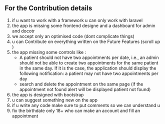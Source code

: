 ## For the Contribution details
1. if u want to work with a framework u can only work with laravel
2. the app is missing some frontend designe and a dashboard for admin and docotr 
3. we accept only an optimised code (dont complicate things)
4. u can Contribute on everything written on the Future Features (scroll up )
5. the app missing some controls like :
    -   A patient should not have two appointments per date, i.e., an admin should not be able to 
           create two appointments for the same patient in the same day. If it is the case, the 
             application should display the following notification: a patient may not have two 
               appointments per day
    - search and delete the appointment on the same page (if the appointment not found alert will be displayed patient not found)
6. the app is designed with bootstrap
7. u can suggest something new on the app 
8. if u write any code make sure to put comments so we can understand u 
9. fix the birthdate only 18+ who can make an account and fill an appointment
